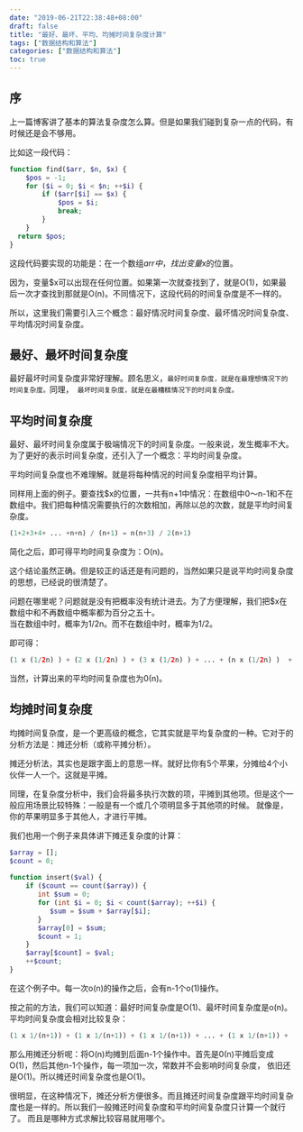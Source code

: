 ```yaml
---
date: "2019-06-21T22:38:48+08:00"
draft: false
title: "最好、最坏、平均、均摊时间复杂度计算"
tags: ["数据结构和算法"]
categories: ["数据结构和算法"]
toc: true
---
```


## 序
上一篇博客讲了基本的算法复杂度怎么算。但是如果我们碰到复杂一点的代码，有时候还是会不够用。

比如这一段代码：
```php
function find($arr, $n, $x) {
    $pos = -1;
    for ($i = 0; $i < $n; ++$i) {
        if ($arr[$i] == $x) {
            $pos = $i;
            break;
        }
    }
  return $pos;
}
```
这段代码要实现的功能是：在一个数组$arr中，找出变量$x的位置。   

因为，变量$x可以出现在任何位置。如果第一次就查找到了，就是O(1)，如果最后一次才查找到那就是O(n)。不同情况下，这段代码的时间复杂度是不一样的。

所以，这里我们需要引入三个概念：最好情况时间复杂度、最坏情况时间复杂度、平均情况时间复杂度。

## 最好、最坏时间复杂度
最好最坏时间复杂度非常好理解。顾名思义，`最好时间复杂度，就是在最理想情况下的时间复杂度。`同理，`
最坏时间复杂度，就是在最糟糕情况下的时间复杂度。`

## 平均时间复杂度
最好、最坏时间复杂度属于极端情况下的时间复杂度。一般来说，发生概率不大。为了更好的表示时间复杂度，还引入了一个概念：平均时间复杂度。

平均时间复杂度也不难理解。就是将每种情况的时间复杂度相平均计算。

同样用上面的例子。要查找$x的位置，一共有n+1中情况：在数组中0～n-1和不在数组中。我们把每种情况需要执行的次数相加，再除以总的次数，就是平均时间复杂度。
```php
(1+2+3+4+ ... +n+n) / (n+1) = n(n+3) / 2(n+1)
```
简化之后，即可得平均时间复杂度为：O(n)。

这个结论虽然正确。但是较正的话还是有问题的，当然如果只是说平均时间复杂度的思想，已经说的很清楚了。

问题在哪里呢？问题就是没有把概率没有统计进去。为了方便理解，我们把$x在数组中和不再数组中概率都为百分之五十。     
当在数组中时，概率为1/2n。而不在数组中时，概率为1/2。

即可得：
```php
(1 x (1/2n) ) + (2 x (1/2n) ) + (3 x (1/2n) ) + ... + (n x (1/2n) )  + (n x (1/2) )  = （3n+1) / 4
```
当然，计算出来的平均时间复杂度也为0(n)。

## 均摊时间复杂度
均摊时间复杂度，是一个更高级的概念，它其实就是平均复杂度的一种。它对于的分析方法是：摊还分析（或称平摊分析）。

摊还分析法，其实也是跟字面上的意思一样。就好比你有5个苹果，分摊给4个小伙伴一人一个。这就是平摊。

同理，在复杂度分析中，我们会将最多执行次数的项，平摊到其他项。但是这个一般应用场景比较特殊：一般是有一个或几个项明显多于其他项的时候。
就像是，你的苹果明显多于其他人，才进行平摊。

我们也用一个例子来具体讲下摊还复杂度的计算：
```php
$array = [];
$count = 0;
 
function insert($val) {
    if ($count == count($array)) {
       int $sum = 0;
       for (int $i = 0; $i < count($array); ++$i) {
          $sum = $sum + $array[$i];
       }
       $array[0] = $sum;
       $count = 1;
    }
    $array[$count] = $val;
    ++$count;
}
```
在这个例子中。每一次o(n)的操作之后，会有n-1个o(1)操作。

按之前的方法，我们可以知道：最好时间复杂度是O(1)、最坏时间复杂度是o(n)。平均时间复杂度会相对比较复杂：
```php
(1 x 1/(n+1)) + (1 x 1/(n+1)) + (1 x 1/(n+1)) + ... + (1 x 1/(n+1)) + (n x 1/(n+1))  = O(1)
```

那么用摊还分析呢：将O(n)均摊到后面n-1个操作中。首先是0(n)平摊后变成O(1)，然后其他n-1个操作，每一项加一次，常数并不会影响时间复杂度，
依旧还是O(1)。所以摊还时间复杂度也是O(1)。

很明显，在这种情况下，摊还分析方便很多。而且摊还时间复杂度跟平均时间复杂度也是一样的。所以我们一般摊还时间复杂度和平均时间复杂度只计算一个就行了。
而且是哪种方式求解比较容易就用哪个。









